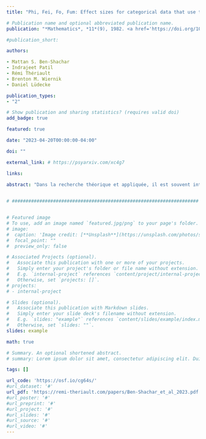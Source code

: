```yaml
---
title: "Phi, Fei, Fo, Fum: Effect sizes for categorical data that use the chi-squared statistic"

# Publication name and optional abbreviated publication name.
publication: "*Mathematics*, *11*(9), 1982. <a href='https://doi.org/10.3390/math11091982' target='_blank' rel='noopener noreferrer'>doi.org/10.3390/math11091982</a>"

#publication_short: 

authors:

- Mattan S. Ben-Shachar
- Indrajeet Patil
- Rémi Thériault
- Brenton M. Wiernik
- Daniel Lüdecke

publication_types:
- "2"

# Show publication and sharing statistics? (requires valid doi)
add_badge: true

featured: true

date: "2023-04-20T00:00:00-04:00"

doi: ""

external_link: # https://psyarxiv.com/xc4g7

links: 

abstract: "Dans la recherche théorique et appliquée, il est souvent intéressant d'évaluer la force d'une association observée. Les lignes directrices existantes recommandent également fréquemment d'aller au-delà des tests de signification à hypothèse nulle et de signaler les tailles d'effet et leurs intervalles de confiance. En tant que telles, les mesures des tailles d'effet sont de plus en plus rapportées, valorisées et comprises. Au-delà de leur valeur pour façonner l'interprétation des résultats d'une étude donnée, la déclaration des tailles d'effet est essentielle pour les méta-analyses, qui reposent sur leur agrégation. Nous passons ici en revue les tailles d'effet les plus courantes pour les analyses de variables catégorielles qui utilisent la statistique χ2 (chi-carré) et introduisons une nouvelle taille d'effet — פ (Fei, prononcé « fay »). Nous démontrons l'implémentation de ces mesures et leurs intervalles de confiance via le package *effectsize* dans le langage de programmation R."
  

# ####################################################################


# Featured image
# To use, add an image named `featured.jpg/png` to your page's folder. 
# image:
#  caption: 'Image credit: [**Unsplash**](https://unsplash.com/photos/s9CC2SKySJM)'
#  focal_point: ""
#  preview_only: false

# Associated Projects (optional).
#   Associate this publication with one or more of your projects.
#   Simply enter your project's folder or file name without extension.
#   E.g. `internal-project` references `content/project/internal-project/index.md`.
#   Otherwise, set `projects: []`.
# projects:
# - internal-project

# Slides (optional).
#   Associate this publication with Markdown slides.
#   Simply enter your slide deck's filename without extension.
#   E.g. `slides: "example"` references `content/slides/example/index.md`.
#   Otherwise, set `slides: ""`.
slides: example

math: true

# Summary. An optional shortened abstract.
# summary: Lorem ipsum dolor sit amet, consectetur adipiscing elit. Duis posuere tellus ac convallis placerat. Proin tincidunt magna sed ex sollicitudin condimentum.

tags: []

url_code: 'https://osf.io/cg64s/'
#url_dataset: '#'
url_pdf: 'https://remi-theriault.com/papers/Ben‑Shachar_et_al_2023.pdf'
#url_poster: '#'
#url_preprint: '#'
#url_project: '#'
#url_slides: '#'
#url_source: '#'
#url_video: '#'
---
```

